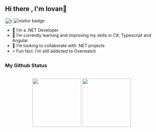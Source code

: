## Hi there , I'm Iovan👋
<a href="https://www.linkedin.com/in/iovan-barros-4b4219168/">
  <img align="left" alt="Iovan Barros LinkedIN" width="25px" src="https://raw.githubusercontent.com/peterthehan/peterthehan/master/assets/linkedin.svg" />
</a>
 <img src="https://visitor-badge.glitch.me/badge?page_id=iovanb.iovanb" alt="visitor badge"/>
</br>

- 🔭 I’m a .NET Developer </br>
- 🌱 I’m currently learning and improving my skills in C#, Typescript and Angular</br>
- 👯 I’m looking to collaborate with .NET projects</br>
- ⚡ Fun fact: I'm still addicted to Overwatch</br>

### My Github Status
</br>
<div align="center">
<img  height=160em src="https://github-readme-stats.vercel.app/api?username=iovanb&show_icons=true&theme=dracula&hide_border=true" />
<img  height=160em src="https://github-readme-stats.vercel.app/api/top-langs/?username=iovanb&layout=compact&theme=dracula&hide_border=true" />
</div>



<!--
**IovanB/iovanb** is a ✨ _special_ ✨ repository because its `README.md` (this file) appears on your GitHub profile.

Here are some ideas to get you started:

- 🔭 I’m currently working on ...
- 🌱 I’m currently learning ...
- 👯 I’m looking to collaborate on ...
- 🤔 I’m looking for help with ...
- 💬 Ask me about ...
- 📫 How to reach me: ...
- 😄 Pronouns: ...
- ⚡ Fun fact: ...
-->
